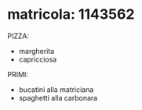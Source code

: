 # matricola: 1143562
PIZZA:
- margherita
- capricciosa

PRIMI:
- bucatini alla matriciana
- spaghetti alla carbonara
